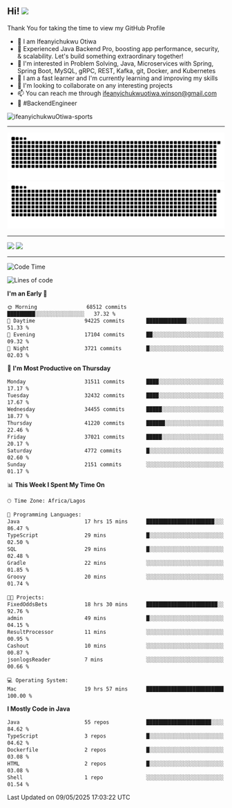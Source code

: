 <!-- BLOG-POST-LIST:START --><!-- BLOG-POST-LIST:END -->

## Hi! <img src="https://media.giphy.com/media/hvRJCLFzcasrR4ia7z/giphy.gif" width="4%"> 

Thank You for taking the time to view my GitHub Profile

- 👋 I am Ifeanyichukwu Otiwa
- 🚀 Experienced Java Backend Pro, boosting app performance, security, & scalability. Let's build something extraordinary together!
- 👀 I'm interested in Problem Solving, Java, Microservices with Spring, Spring Boot, MySQL, gRPC, REST, Kafka, git, Docker, and Kubernetes
- 🌱 I am a fast learner and I'm currently learning and improving my skills
- 💞️ I'm looking to collaborate on any interesting projects
- 📫 You can reach me through ifeanyichukwuotiwa.winson@gmail.com
- 🚀 #BackendEngineer

<p align="left" marginTop="10px"> <img src="https://komarev.com/ghpvc/?username=ifeanyichukwuOtiwa-sports&label=Profile%20views&color=0e75b6&style=for-the-badge" alt="ifeanyichukwuOtiwa-sports" /> </p>

***

<!--🐍📈SNAKEGRAPH / 🌐WEBSITE: https://github.com/Platane/snk -->
![github contribution grid snake animation](https://raw.githubusercontent.com/ifeanyichukwuOtiwa-sports/ifeanyichukwuOtiwa-sports/output/github-contribution-grid-snake-dark.svg#gh-dark-mode-only)![github contribution grid snake animation](https://raw.githubusercontent.com/ifeanyichukwuOtiwa-sports/ifeanyichukwuOtiwa-sports/output/github-contribution-grid-snake.svg#gh-light-mode-only)

***

<p float="left">
  <img float="left" src="https://github-readme-stats.vercel.app/api?username=ifeanyichukwuOtiwa-sports&count_private=true&include_all_commits=true&theme=react&show_icons=true" />
  <img float="right" src="https://github-readme-stats.vercel.app/api/top-langs/?username=ifeanyichukwuOtiwa-sports&layout=compact&show_icons=true&theme=react" /> 
</p>

***



<!--START_SECTION:waka-->
![Code Time](http://img.shields.io/badge/Code%20Time-3%2C673%20hrs%206%20mins-blue)

![Lines of code](https://img.shields.io/badge/From%20Hello%20World%20I%27ve%20Written-50.0%20million%20lines%20of%20code-blue)

**I'm an Early 🐤** 

```text
🌞 Morning                68512 commits       █████████░░░░░░░░░░░░░░░░   37.32 % 
🌆 Daytime                94225 commits       █████████████░░░░░░░░░░░░   51.33 % 
🌃 Evening                17104 commits       ██░░░░░░░░░░░░░░░░░░░░░░░   09.32 % 
🌙 Night                  3721 commits        █░░░░░░░░░░░░░░░░░░░░░░░░   02.03 % 
```
📅 **I'm Most Productive on Thursday** 

```text
Monday                   31511 commits       ████░░░░░░░░░░░░░░░░░░░░░   17.17 % 
Tuesday                  32432 commits       ████░░░░░░░░░░░░░░░░░░░░░   17.67 % 
Wednesday                34455 commits       █████░░░░░░░░░░░░░░░░░░░░   18.77 % 
Thursday                 41220 commits       ██████░░░░░░░░░░░░░░░░░░░   22.46 % 
Friday                   37021 commits       █████░░░░░░░░░░░░░░░░░░░░   20.17 % 
Saturday                 4772 commits        █░░░░░░░░░░░░░░░░░░░░░░░░   02.60 % 
Sunday                   2151 commits        ░░░░░░░░░░░░░░░░░░░░░░░░░   01.17 % 
```


📊 **This Week I Spent My Time On** 

```text
🕑︎ Time Zone: Africa/Lagos

💬 Programming Languages: 
Java                     17 hrs 15 mins      ██████████████████████░░░   86.47 % 
TypeScript               29 mins             █░░░░░░░░░░░░░░░░░░░░░░░░   02.50 % 
SQL                      29 mins             █░░░░░░░░░░░░░░░░░░░░░░░░   02.48 % 
Gradle                   22 mins             ░░░░░░░░░░░░░░░░░░░░░░░░░   01.85 % 
Groovy                   20 mins             ░░░░░░░░░░░░░░░░░░░░░░░░░   01.74 % 

🐱‍💻 Projects: 
FixedOddsBets            18 hrs 30 mins      ███████████████████████░░   92.76 % 
admin                    49 mins             █░░░░░░░░░░░░░░░░░░░░░░░░   04.15 % 
ResultProcessor          11 mins             ░░░░░░░░░░░░░░░░░░░░░░░░░   00.95 % 
Cashout                  10 mins             ░░░░░░░░░░░░░░░░░░░░░░░░░   00.87 % 
jsonlogsReader           7 mins              ░░░░░░░░░░░░░░░░░░░░░░░░░   00.66 % 

💻 Operating System: 
Mac                      19 hrs 57 mins      █████████████████████████   100.00 % 
```

**I Mostly Code in Java** 

```text
Java                     55 repos            █████████████████████░░░░   84.62 % 
TypeScript               3 repos             █░░░░░░░░░░░░░░░░░░░░░░░░   04.62 % 
Dockerfile               2 repos             █░░░░░░░░░░░░░░░░░░░░░░░░   03.08 % 
HTML                     2 repos             █░░░░░░░░░░░░░░░░░░░░░░░░   03.08 % 
Shell                    1 repo              ░░░░░░░░░░░░░░░░░░░░░░░░░   01.54 % 
```




 Last Updated on 09/05/2025 17:03:22 UTC
<!--END_SECTION:waka-->

<!--
<p align="center">
![trophy](https://github-profile-trophy.vercel.app/?username=ifeanyichukwuOtiwa-sports&theme=onedark) (https://github.com/ryo-ma/github-profile-trophy)
</p>
-->

<!---
ifeanyi-otiwa/ifeanyi-otiwa is a ✨ special ✨ repository because its `README.md` (this file) appears on your GitHub profile.
You can click the Preview link to take a look at your changes.
--->
